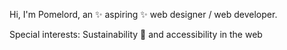 Hi, I'm Pomelord, an ✨ aspiring ✨ web designer / web developer.

Special interests: Sustainability 🌱 and accessibility in the web
